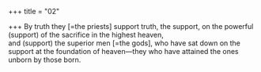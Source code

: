 +++
title = "02"

+++
By truth they [=the priests] support truth, the support, on the powerful  (support) of the sacrifice in the highest heaven,  
and (support) the superior men [=the gods], who have sat down on the  support at the foundation of heaven—they who have attained the ones  unborn by those born.  